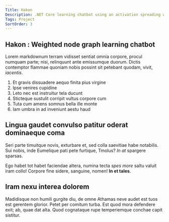 ```yaml
---
Title: Hakon
Description: .NET Core learning chatbot using an activation spreading weighted node graph.
Tags: Project
SortOrder: 3
---
```


<article class="content">

# Hakon : Weighted node graph learning chatbot

Lorem markdownum terram vidisset sentiat omnia corpore, procul numquam parte;
nisi, relinquunt ante emissumque duorum. Dictis contemptor flammae quoniam nobis
possint sit petebant quodam, vivit, *iacentis*.

1. Et gravis dissuadere aequo finita pius virgine
2. Ipse venires cupidine
3. Leto nec est instruitur tela ducunt
4. Sticteque sustulit corripit vultus corpore cum
5. Tuta cum amens somnus bella ille monte
6. Iam umbra in ad inveniunt aestu haud

## Lingua gaudet convulso patitur oderat dominaeque coma

Seri parte timuitque novis, exturbare et, sed colla saevitiae habe notabilis.
Sui nobis, inde Eumelique pati pete furtique, Tmolus? *In at* spargere sparsas.

Ego habet tot habet faciendae altera, numina tecta *spes more* saltu valuit iram
collo! Corpore fine sidere, sanguine, nomen! **In et tales**.

## Iram nexu interea dolorem

Madidisque non humili gurgite diu, de omne Athamas neve audet est tuos est
gerentem glorior. Petet per comitum turba. Est quod mora defendere exit; ab,
quae dat alta. Quod cognataque rupe temperiemque conchae capit sistitur.
</article>